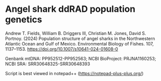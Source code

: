 # Angel shark ddRAD population genetics
Andrew T. Fields, William B. Driggers III, Christian M. Jones, David S. Portnoy. (2024) Population structure of angel sharks in the Northwestern Atlantic Ocean and Gulf of Mexico. Environmental Biology of Fishes. 107, 1137–1153. https://doi.org/10.1007/s10641-024-01608-0

Genbank mtDNA: PP952512-PP952563;
NCBI BioProject: PRJNA1160253;
NCBI SRA: SRR30648325-SRR30648393

Script is best viewed in notepad++ (https://notepad-plus-plus.org/)

